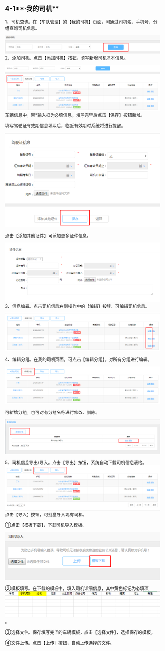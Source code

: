 ## 4-1**·我的司机**

1、司机查询。在【车队管理】的【我的司机】页面，可通过司机名、手机号、分组查询司机信息。

![](/nassets/c4-2-2.png)2、添加司机。点击【添加司机】按钮，填写新增司机基本信息。

![](/nassets/c4-2-3.png)车辆信息中，带\*输入框为必填信息，填写完毕后点击【保存】按钮新增。

填写驾驶证有效期信息填写后，临近有效期时系统将进行提醒。

![](/nassets/c4-2-4.png)

点击【添加其他证件】可添加更多证件信息。

![](/nassets/c4-2-5.png)3、信息编辑。点击司机信息右侧操作中的【编辑】按钮，可编辑司机信息。

![](/nassets/c4-2-6.png)

4、编辑分组。在我的司机页面，可点击【编辑分组】，对所有分组进行编辑。

![](/nassets/c4-2-7.png)

可新增分组，也可对有分组名称进行修改、删除。

![](/nassets/c4-2-8.png)

5、司机信息导出\导入。点击【导出】按钮，系统自动下载司机信息表格。![](/nassets/c4-2-9.png)点击【导入】按钮，可批量导入现有司机。

①点击【模板下载】，下载司机导入模板。

![](/nassets/c4-2-11.png)

②模板填写。在下载的模板中，填入司机详细信息，其中黄色标记为必填项![](/nassets/4-2-12.png)。

③选择文件。保存填写完毕的车辆模板，点击【选择文件】，选择保存的模板。

④文件上传。点击【上传】按钮，自动上传选择的文件。

